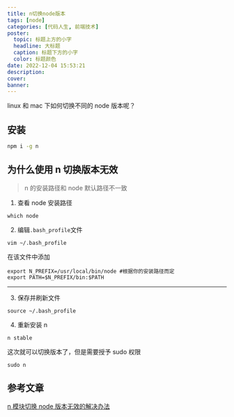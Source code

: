 ```yaml
---
title: n切换node版本
tags: [node]
categories: [代码人生, 前端技术]
poster:
  topic: 标题上方的小字
  headline: 大标题
  caption: 标题下方的小字
  color: 标题颜色
date: 2022-12-04 15:53:21
description:
cover:
banner:
---
```


linux 和 mac 下如何切换不同的 node 版本呢？

<!-- more -->

## 安装

```bash
npm i -g n
```

## 为什么使用 n 切换版本无效

> n 的安装路径和 node 默认路径不一致

1. 查看 node 安装路径

```shell
which node
```

2. 编辑`.bash_profile`文件

```shell
vim ~/.bash_profile
```

在该文件中添加

```text
export N_PREFIX=/usr/local/bin/node #根据你的安装路径而定
export PATH=$N_PREFIX/bin:$PATH
```

---

3. 保存并刷新文件

```shell
source ~/.bash_profile
```

4. 重新安装 n

```shell
n stable
```

这次就可以切换版本了，但是需要授予 sudo 权限

```shell
sudo n
```

## 参考文章

[n 模块切换 node 版本无效的解决办法](https://segmentfault.com/a/1190000038420280)
